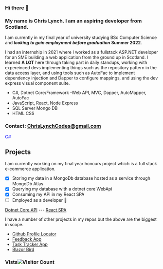 ### Hi there 👋
### My name is Chris Lynch. I am an aspiring developer from Scotland. 
I am currently in my final year of university studying BSc Computer Science and ***looking to gain employment before graduation*** **Summer 2022**.

I had an internship in 2021 where I worked as a fullstack ASP.NET developer for an SME building a web application from the ground up in Scotland. I learned **A LOT** here through taking part in daily standups, working with expereinced devs implementing things such as the repository pattern in the data access layer, and using tools such as AutoFac to implement dependency injection and Dapper to configure mappings, and using the dev express visual component suite.


- C#, Dotnet Core/Framework
  -Web API, MVC, Dapper, AutoMapper, AutoFac   
- JavaScript, React, Node Express
- SQL Server Mongo DB
- HTML CSS

### Contact: ChrisLynchCodes@gmail.com

<span style="color:blue">C#</span>



## Projects
I am currently working on my final year honours project which is a full stack e-commerce application. 
- [x] Storing my data in a MongoDb database hosted as a service through MongoDb Atlas
- [x] Querying my database with a dotnet core WebApi 
- [x] Consuming my API in my React SPA 
- [ ] Employed as a developer :pray:

[Dotnet Core API](https://github.com/ChrisLynchCodes/HonsAPI)   ---   [React SPA](https://github.com/ChrisLynchCodes/hons-frontend)

I have a number of other projects in my repos but the above are the biggest in scope.

- [Github Profile Locator](https://github.com/ChrisLynchCodes/github-profile-locator)
- [Feedback App](https://github.com/ChrisLynchCodes/feedback-app)
- [Task Tracker App](https://github.com/ChrisLynchCodes/Task-Tracker-Base)
- [Blazor Bird](https://github.com/ChrisLynchCodes/BlazorBird)
  
### Vists![Visitor Count](https://profile-counter.glitch.me/{chrislynchcodes}/count.svg)


<!--
**ChrisLynchCodes/ChrisLynchCodes** is a ✨ _special_ ✨ repository because its `README.md` (this file) appears on your GitHub profile.

Here are some ideas to get you started:

- 🔭 I’m currently working on ...
- 🌱 I’m currently learning ...
- 👯 I’m looking to collaborate on ...
- 🤔 I’m looking for help with ...
- 💬 Ask me about ...
- 📫 How to reach me: ...
- 😄 Pronouns: ...
- ⚡ Fun fact: ...
-->
